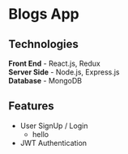 # Blogs App

## Technologies
**Front End** - React.js, Redux  
**Server Side** - Node.js, Express.js  
**Database** - MongoDB  

## Features
* User SignUp / Login
    * hello
* JWT Authentication
